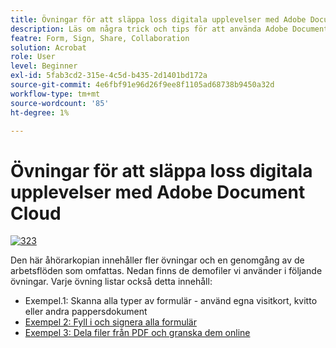 ```yaml
---
title: Övningar för att släppa loss digitala upplevelser med Adobe Document Cloud
description: Läs om några trick och tips för att använda Adobe Document Cloud
featre: Form, Sign, Share, Collaboration
solution: Acrobat
role: User
level: Beginner
exl-id: 5fab3cd2-315e-4c5d-b435-2d1401bd172a
source-git-commit: 4e6fbf91e96d26f9ee8f1105ad68738b9450a32d
workflow-type: tm+mt
source-wordcount: '85'
ht-degree: 1%

---
```


# Övningar för att släppa loss digitala upplevelser med Adobe Document Cloud

[![323](assets/rebrand.png)](assets/Unleash_Digital_Experiences_with_Adobe_Document_Cloud.pdf)

Den här åhörarkopian innehåller fler övningar och en genomgång av de arbetsflöden som omfattas. Nedan finns de demofiler vi använder i följande övningar. Varje övning listar också detta innehåll:

* Exempel.1: Skanna alla typer av formulär - använd egna visitkort, kvitto eller andra pappersdokument
* [Exempel 2: Fyll i och signera alla formulär](assets/03_FillSignScan.zip)
* [Exempel 3: Dela filer från PDF och granska dem online](assets/01_Review.zip)
